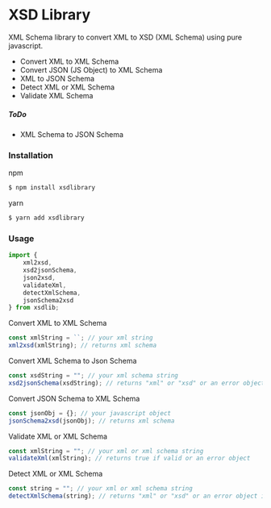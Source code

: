 # XSD Library

XML Schema library to convert XML to XSD (XML Schema) using pure javascript.

- Convert XML to XML Schema
- Convert JSON (JS Object) to XML Schema
- XML to JSON Schema
- Detect XML or XML Schema
- Validate XML Schema

##### ToDo

- XML Schema to JSON Schema

### Installation

npm

```sh
$ npm install xsdlibrary
```

yarn

```sh
$ yarn add xsdlibrary
```

### Usage

```js
import {
    xml2xsd,
    xsd2jsonSchema,
    json2xsd,
    validateXml,
    detectXmlSchema,
    jsonSchema2xsd
} from xsdlib;
```

Convert XML to XML Schema

```js
const xmlString = ``; // your xml string
xml2xsd(xmlString); // returns xml schema
```

Convert XML Schema to Json Schema

```js
const xsdString = ""; // your xml schema string
xsd2jsonSchema(xsdString); // returns "xml" or "xsd" or an error object if none
```

Convert JSON Schema to XML Schema

```js
const jsonObj = {}; // your javascript object
jsonSchema2xsd(jsonObj); // returns xml schema
```

Validate XML or XML Schema

```js
const xmlString = ""; // your xml or xml schema string
validateXml(xmlString); // returns true if valid or an error object
```

Detect XML or XML Schema

```js
const string = ""; // your xml or xml schema string
detectXmlSchema(string); // returns "xml" or "xsd" or an error object if none
```
